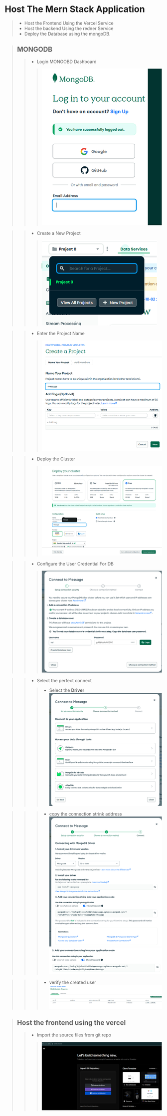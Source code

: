 # Host The Mern Stack Application 
> - Host the Frontend Using the Vercel Service
> - Host the backend Using the redner Service
> - Deploy the Database using the mongoDB. 

> ## MONGODB
>> - Login MONGOBD Dashboard
>>> ![Login](image.png)

>> - Create a New Project
>>> ![project_creation](image-1.png)

>> - Enter the Project Name
>>> ![alt text](image-2.png)

>> - Deploy the Cluster
>>> ![alt text](image-3.png)

>> - Configure the User Credential For DB
>>> ![alt text](image-4.png)

>> - Select the perfect connect
>>> - Select the **Driver**
>>> ![alt text](image-5.png)

>>> - copy the connection strink address 
>>> ![alt text](image-6.png)
>>> ![alt text](image-7.png)

>>> - verify the created user
>>> ![alt text](image-8.png)

> ## Host the frontend using the vercel
>> - Import the source files from git repo
>>> ![alt text](image-9.png)
